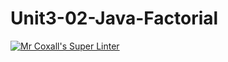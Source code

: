 # Unit3-02-Java-Factorial

[![Mr Coxall's Super Linter](https://github.com/ICS4U-Programming-KevinC/Unit3-02-Java-Factorial/workflows/Mr%20Coxall's%20Super%20Linter/badge.svg)](https://github.com/ICS4U-Programming-KevinC/Unit3-02-Java-Factorial/actions/)